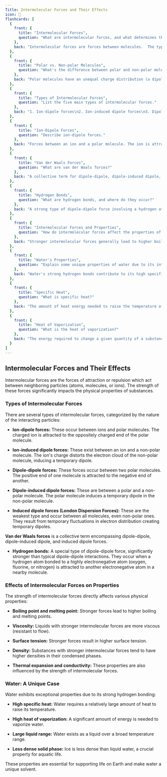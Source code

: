 ```yaml
---
Title: Intermolecular Forces and Their Effects
icon: 🧪
flashcards: [
  {
    front: {
      title: "Intermolecular Forces",
      question: "What are intermolecular forces, and what determines their type?"
    },
    back: "Intermolecular forces are forces between molecules.  The type of force depends on the nature of the molecules (polar or non-polar)."
  },
  {
    front: {
      title: "Polar vs. Non-polar Molecules",
      question: "What's the difference between polar and non-polar molecules?"
    },
    back: "Polar molecules have an unequal charge distribution (a dipole), while non-polar molecules have an equal charge distribution."
  },
  {
    front: {
      title: "Types of Intermolecular Forces",
      question: "List the five main types of intermolecular forces."
    },
    back: "1. Ion-dipole forces\n2. Ion-induced dipole forces\n3. Dipole-dipole forces\n4. Dipole-induced dipole forces\n5. Induced dipole forces (London Dispersion Forces)"
  },
  {
    front: {
      title: "Ion-Dipole Forces",
      question: "Describe ion-dipole forces."
    },
    back: "Forces between an ion and a polar molecule. The ion is attracted to the oppositely charged part of the dipole."
  },
  {
    front: {
      title: "Van der Waals Forces",
      question: "What are van der Waals forces?"
    },
    back: "A collective term for dipole-dipole, dipole-induced dipole, and induced dipole forces."
  },
  {
    front: {
      title: "Hydrogen Bonds",
      question: "What are hydrogen bonds, and where do they occur?"
    },
    back: "A strong type of dipole-dipole force involving a hydrogen atom bonded to a highly electronegative atom (O, F, N) and attracted to another electronegative atom on a different molecule."
  },
  {
    front: {
      title: "Intermolecular Forces and Properties",
      question: "How do intermolecular forces affect the properties of substances?"
    },
    back: "Stronger intermolecular forces generally lead to higher boiling points, melting points, viscosity, and density. They also influence thermal expansion and conductivity."
  },
  {
    front: {
      title: "Water's Properties",
      question: "Explain some unique properties of water due to its intermolecular forces."
    },
    back: "Water's strong hydrogen bonds contribute to its high specific heat, absorption of infrared radiation, wide liquid range, high heat of vaporization, and less dense solid phase."
  },
  {
    front: {
      title: "Specific Heat",
      question: "What is specific heat?"
    },
    back: "The amount of heat energy needed to raise the temperature of a unit mass of a substance by one degree."
  },
  {
    front: {
      title: "Heat of Vaporization",
      question: "What is the heat of vaporization?"
    },
    back: "The energy required to change a given quantity of a substance into a gas."
  }
]
---
```


## Intermolecular Forces and Their Effects

Intermolecular forces are the forces of attraction or repulsion which act between neighboring particles (atoms, molecules, or ions).  The strength of these forces significantly impacts the physical properties of substances.

### Types of Intermolecular Forces

There are several types of intermolecular forces, categorized by the nature of the interacting particles:

* **Ion-dipole forces:**  These occur between ions and polar molecules.  The charged ion is attracted to the oppositely charged end of the polar molecule.

* **Ion-induced dipole forces:**  These exist between an ion and a non-polar molecule. The ion's charge distorts the electron cloud of the non-polar molecule, inducing a temporary dipole.

* **Dipole-dipole forces:** These forces occur between two polar molecules. The positive end of one molecule is attracted to the negative end of another.

* **Dipole-induced dipole forces:** These are between a polar and a non-polar molecule. The polar molecule induces a temporary dipole in the non-polar molecule.

* **Induced dipole forces (London Dispersion Forces):** These are the weakest type and occur between all molecules, even non-polar ones. They result from temporary fluctuations in electron distribution creating temporary dipoles.

**Van der Waals forces** is a collective term encompassing dipole-dipole, dipole-induced dipole, and induced dipole forces.

* **Hydrogen bonds:** A special type of dipole-dipole force, significantly stronger than typical dipole-dipole interactions.  They occur when a hydrogen atom bonded to a highly electronegative atom (oxygen, fluorine, or nitrogen) is attracted to another electronegative atom in a nearby molecule.


### Effects of Intermolecular Forces on Properties

The strength of intermolecular forces directly affects various physical properties:

* **Boiling point and melting point:** Stronger forces lead to higher boiling and melting points.

* **Viscosity:**  Liquids with stronger intermolecular forces are more viscous (resistant to flow).

* **Surface tension:** Stronger forces result in higher surface tension.

* **Density:**  Substances with stronger intermolecular forces tend to have higher densities in their condensed phases.

* **Thermal expansion and conductivity:** These properties are also influenced by the strength of intermolecular forces.


### Water: A Unique Case

Water exhibits exceptional properties due to its strong hydrogen bonding:

* **High specific heat:** Water requires a relatively large amount of heat to raise its temperature.

* **High heat of vaporization:**  A significant amount of energy is needed to vaporize water.

* **Large liquid range:** Water exists as a liquid over a broad temperature range.

* **Less dense solid phase:** Ice is less dense than liquid water, a crucial property for aquatic life.


These properties are essential for supporting life on Earth and make water a unique solvent.
